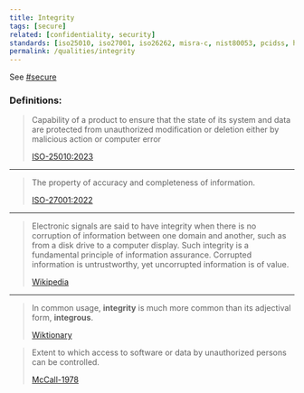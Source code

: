 ```yaml
---
title: Integrity
tags: [secure]
related: [confidentiality, security]
standards: [iso25010, iso27001, iso26262, misra-c, nist80053, pcidss, hl7, iso15408, cra]
permalink: /qualities/integrity
---
```


See [#secure](/tag-secure)

### Definitions:


>Capability of a product to ensure that the state of its system and data are protected from unauthorized modification or deletion either by malicious action or computer error
>
>[ISO-25010:2023](/references/#iso-25010-2023)

<hr class="with-no-margin"/>

>The property of accuracy and completeness of information.
>
>[ISO-27001:2022](https://www.iso.org/standard/27001)

<hr class="with-no-margin"/>


>Electronic signals are said to have integrity when there is no corruption of information between one domain and another, such as from a disk drive to a computer display. 
>Such integrity is a fundamental principle of information assurance. 
>Corrupted information is untrustworthy, yet uncorrupted information is of value. 
>
>[Wikipedia](https://en.wikipedia.org/wiki/Integrity#In_other_disciplines)

<hr class="with-no-margin"/>

>In common usage, **integrity** is much more common than its adjectival form, **integrous**.
>
>[Wiktionary](https://en.wiktionary.org/wiki/integrous)

> Extent to which access to software or data by unauthorized persons can be controlled.
>
> [McCall-1978](/references/#mccall)
